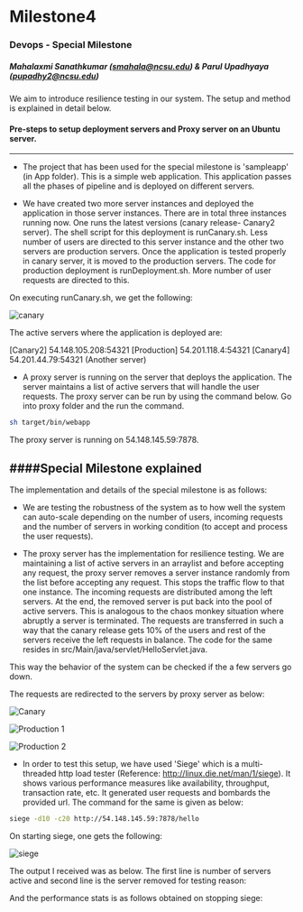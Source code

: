# Milestone4

### Devops - Special Milestone    

##### Mahalaxmi Sanathkumar (smahala@ncsu.edu)  & Parul Upadhyaya (pupadhy2@ncsu.edu)

We aim to introduce resilience testing in our system. The setup and method is explained in detail below.

#### Pre-steps to setup deployment servers and Proxy server on an Ubuntu server.
--------------------------------------------------------------------------------

* The project that has been used for the special milestone is 'sampleapp' (in App folder). This is a simple web application. This application passes all the phases of pipeline and is deployed on different servers.

* We have created two more server instances and deployed the application in those server instances. There are in total three instances running now. One runs the latest versions (canary release- Canary2 server). The shell script for this deployment is runCanary.sh. Less number of users are directed to this server instance and the other two servers are production servers. Once the application is tested properly in canary server, it is moved to the production servers. The code for production deployment is runDeployment.sh. More number of user requests are directed to this.

On executing runCanary.sh, we get the following:

![canary]()

The active servers where the application is deployed are:

 [Canary2] 54.148.105.208:54321
 [Production] 54.201.118.4:54321
 [Canary4] 54.201.44.79:54321 (Another server)


* A proxy server is running on the server that deploys the application. The server maintains a list of active servers that will handle the user requests. The proxy server can be run by using the command below. Go into proxy folder and the run the command.

 ```bash
sh target/bin/webapp
```

The proxy server is running on 54.148.145.59:7878.


####Special Milestone explained
-------------------------------

The implementation and details of the special milestone is as follows:

* We are testing the robustness of the system as to how well the system can auto-scale depending on the number of users, incoming requests and the number of servers in working condition (to accept and process the user requests).

* The proxy server has the implementation for resilience testing. We are maintaining a list of active servers in an arraylist and before accepting any request, the proxy server removes a server instance randomly from the list before accepting any request. This stops the traffic flow to that one instance. The incoming requests are distributed among the left servers. At the end, the removed server is put back into the pool of active servers. This is analogous to the chaos monkey situation where abruptly a server is terminated. The requests are transferred in such a way that the canary release gets 10% of the users and rest of the servers receive the left requests in balance. The code for the same resides in src/Main/java/servlet/HelloServlet.java. 

This way the behavior of the system can be checked if the a few servers go down. 

The requests are redirected to the servers by proxy server as below:

![Canary]()

![Production 1]()

![Production 2]() 

* In order to test this setup, we have used 'Siege' which is a  multi-threaded http load tester (Reference: http://linux.die.net/man/1/siege). It shows various performance measures like availability, throughput, transaction rate, etc. It generated user requests and bombards the provided url. The command for the same is given as below:

```bash
siege -d10 -c20 http://54.148.145.59:7878/hello
```
On starting siege, one gets the following:

![siege]()

The output I received was as below. The first line is number of servers active and second line is the server removed for testing reason:


And the performance stats is as follows obtained on stopping siege:



